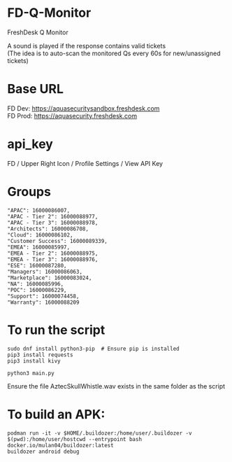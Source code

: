 # FD-Q-Monitor
FreshDesk Q Monitor

A sound is played if the response contains valid tickets<br>
(The idea is to auto-scan the monitored Qs every 60s for new/unassigned tickets)

# Base URL
FD Dev:		https://aquasecuritysandbox.freshdesk.com<br>
FD Prod:	https://aquasecurity.freshdesk.com

# api_key
FD / Upper Right Icon / Profile Settings / View API Key

# Groups
```[bash]
"APAC": 16000086007,
"APAC - Tier 2": 16000088977,
"APAC - Tier 3": 16000088978,
"Architects": 16000086708,
"Cloud": 16000086102,
"Customer Success": 16000089339,
"EMEA": 16000085997,
"EMEA - Tier 2": 16000088975,
"EMEA - Tier 3": 16000088976,
"ESE": 16000087280,
"Managers": 16000086063,
"Marketplace": 16000083024,
"NA": 16000085996,
"POC": 16000086229,
"Support": 16000074458,
"Warranty": 16000088209
```

# To run the script
```[bash]
sudo dnf install python3-pip  # Ensure pip is installed
pip3 install requests
pip3 install kivy

python3 main.py
```

Ensure the file AztecSkullWhistle.wav exists in the same folder as the script


# To build an APK:
```[bash]
podman run -it -v $HOME/.buildozer:/home/user/.buildozer -v $(pwd):/home/user/hostcwd --entrypoint bash docker.io/mulan04/buildozer:latest
buildozer android debug
```